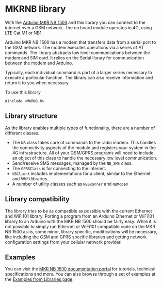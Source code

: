 # MKRNB library

With the [Arduino MKR NB 1500](https://store.arduino.cc/products/arduino-mkr-nb-1500) and this library you can connect to the internet over a GSM network. The on board module operates in 4G, using LTE Cat M1 or NB1.

Arduino MKR NB 1500 has a modem that transfers data from a serial port to the GSM network. The modem executes operations via a series of AT commands. The library abstracts low level communications between the modem and SIM card. It relies on the Serial library for communication between the modem and Arduino.

Typically, each individual command is part of a larger series necessary to execute a particular function. The library can also receive information and return it to you when necessary.

To use this library

```
#include <MKRNB.h>
```

## Library structure

As the library enables multiple types of functionality, there are a number of different classes.

- The `NB` class takes care of commands to the radio modem. This handles the connectivity aspects of the module and registers your system in the 4G infrastructure. All of your GSM/GPRS programs will need to include an object of this class to handle the necessary low level communication.
- Send/receive SMS messages, managed by the `NB_SMS` class.
- The `GPRSClass` is for connecting to the internet.
- `NBClient` includes implementations for a client, similar to the Ethernet and WiFi libraries.
- A number of utility classes such as `NBScanner` and `NBModem`

## Library compatibility

The library tries to be as compatible as possible with the current Ethernet and WiFi101 library. Porting a program from an Arduino Ethernet or WiFi101 library to an Arduino with the MKR NB 1500 should be fairly easy. While it is not possible to simply run Ethernet or WiFi101 compatible code on the MKR NB 1500 as-is, some minor, library specific, modifications will be necessary, like including the GSM and GPRS specific libraries and getting network configuration settings from your cellular network provider.


## Examples

You can visit the [MKR NB 1500 documentation portal](https://docs.arduino.cc/hardware/mkr-nb-1500) for tutorials, technical specifications and more. You can also browse through a set of examples at the [Examples from Libraries page](https://docs.arduino.cc/library-examples/#wifi-library).